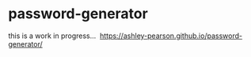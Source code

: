 # password-generator
this is a work in progress...
 https://ashley-pearson.github.io/password-generator/
